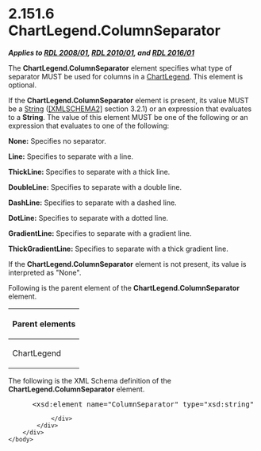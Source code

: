 <html dir="LTR" xmlns:mshelp="http://msdn.microsoft.com/mshelp" xmlns:ddue="http://ddue.schemas.microsoft.com/authoring/2003/5" xmlns:xlink="http://www.w3.org/1999/xlink" xmlns:tool="http://www.microsoft.com/tooltip">
    <head>
        <meta http-equiv="Content-Type" content="text/html; CHARSET=utf-8"></meta>
        <meta name="save" content="history"></meta>
        <title>2.151.6 ChartLegend.ColumnSeparator</title>
        <xml>
            <mshelp:toctitle title="2.151.6 ChartLegend.ColumnSeparator"></mshelp:toctitle>
            <mshelp:rltitle title="[MS-RDL]: ChartLegend.ColumnSeparator"></mshelp:rltitle>
            <mshelp:keyword index="A" term="7a79cca3-95a8-429c-8536-800ef55a5fe9"></mshelp:keyword>
            <mshelp:attr name="DCSext.ContentType" value="open specification"></mshelp:attr>
            <mshelp:attr name="AssetID" value="7a79cca3-95a8-429c-8536-800ef55a5fe9"></mshelp:attr>
            <mshelp:attr name="TopicType" value="kbRef"></mshelp:attr>
            <mshelp:attr name="DCSext.Title" value="[MS-RDL]: ChartLegend.ColumnSeparator" />
        </xml>
    </head>
    <body>
        <div id="header">
            <h1 class="heading">2.151.6 ChartLegend.ColumnSeparator</h1>
        </div>
        <div id="mainSection">
            <div id="mainBody">
                <div id="allHistory" class="saveHistory"></div>
                <div id="sectionSection0" class="section" name="collapseableSection">
                    

<p><b><i>Applies to </i></b><a href="1e855f94-4617-47e4-b89e-0856c6cb420f.html"><b><i>RDL 2008/01</i></b></a><b><i>,
</i></b><a href="3428e690-a348-4ec7-8a6a-8efb42d2cdee.html"><b><i>RDL 2010/01</i></b></a><b><i>,
and </i></b><a href="52ce3983-2bfc-4e72-9359-42aaf5fe4509.html"><b><i>RDL 2016/01</i></b></a></p>

<p>The <b>ChartLegend.ColumnSeparator</b> element specifies
what type of separator MUST be used for columns in a <a href="68a0757c-8f1a-42b9-9473-ccedd40029fb.html">ChartLegend</a>. This element
is optional. </p>

<p>If the <b>ChartLegend.ColumnSeparator</b> element is
present, its value MUST be a <a href="1ed81ef3-a683-45e3-aaad-bd2bbe71bc3d.html">String</a>
(<a href="https://go.microsoft.com/fwlink/?LinkId=90610">[XMLSCHEMA2]</a>
section 3.2.1) or an expression that evaluates to a <b>String</b>. The value of
this element MUST be one of the following or an expression that evaluates to
one of the following:</p>

<p><b>None:</b> Specifies no separator.</p>

<p><b>Line:</b> Specifies to separate with a line.</p>

<p><b>ThickLine:</b> Specifies to separate with a thick
line.</p>

<p><b>DoubleLine:</b> Specifies to separate with a
double line.</p>

<p><b>DashLine:</b> Specifies to separate with a dashed
line.</p>

<p><b>DotLine:</b> Specifies to separate with a dotted
line.</p>

<p><b>GradientLine:</b> Specifies to separate with a
gradient line.</p>

<p><b>ThickGradientLine:</b> Specifies to separate with
a thick gradient line.</p>

<p>If the <b>ChartLegend.ColumnSeparator</b> element is not
present, its value is interpreted as &quot;None&quot;.</p>

<p>Following is the parent element of the <b>ChartLegend.ColumnSeparator</b>
element.</p>

<table>
 <thead>
  <tr>
   <th>
   <p>Parent elements</p>
   </th>
  </tr>
 </thead>
 <tr>
  <td>
  <p>ChartLegend</p>
  </td>
 </tr>
</table>

<p>The following is the XML Schema definition of the <b>ChartLegend.ColumnSeparator</b>
element.</p>

<dl>
<dd>
<div><pre> &lt;xsd:element name=&quot;ColumnSeparator&quot; type=&quot;xsd:string&quot; minOccurs=&quot;0&quot; /&gt;
</pre></div>
</dd></dl>


                </div>
            </div>
        </div>
    </body>
</html>